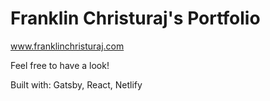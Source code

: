 # Franklin Christuraj's Portfolio

www.franklinchristuraj.com

Feel free to have a look!

Built with: Gatsby, React, Netlify
